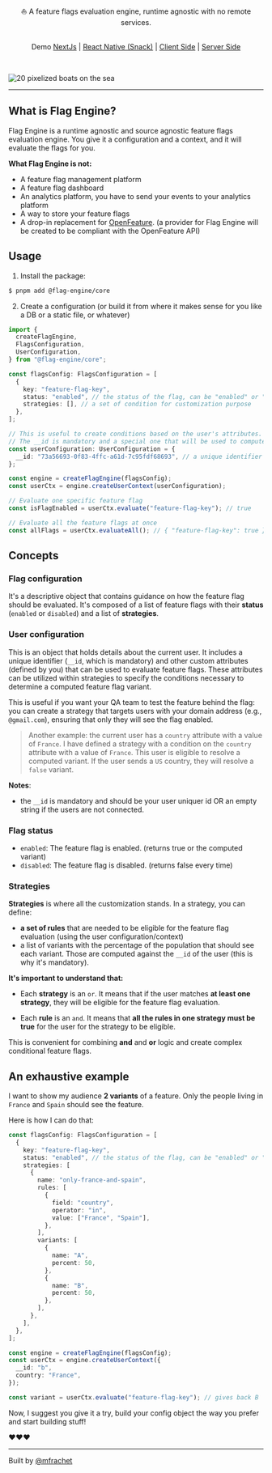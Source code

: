 <div align="center">⛵ A feature flags evaluation engine, runtime agnostic with no remote services.
<br/>
<br/>

Demo [NextJs](https://codesandbox.io/p/devbox/7tjw9s) | [React Native (Snack)](https://snack.expo.dev/@mfrachet/flag-engine-example) | [Client Side](https://stackblitz.com/edit/vitejs-vite-a8kiur?file=main.js) | [Server Side](https://stackblitz.com/edit/stackblitz-starters-jfhzjq?file=index.js)

</div>
<br/>

![20 pixelized boats on the sea](https://github.com/user-attachments/assets/5628ad4c-6e77-4f5c-9e81-2bc5f14b5d51)

---

## What is Flag Engine?

Flag Engine is a runtime agnostic and source agnostic feature flags evaluation engine. You give it a configuration and a context, and it will evaluate the flags for you.

**What Flag Engine is not:**

- A feature flag management platform
- A feature flag dashboard
- An analytics platform, you have to send your events to your analytics platform
- A way to store your feature flags
- A drop-in replacement for [OpenFeature](https://openfeature.dev). (a provider for Flag Engine will be created to be compliant with the OpenFeature API)

## Usage

1. Install the package:

```bash
$ pnpm add @flag-engine/core
```

2. Create a configuration (or build it from where it makes sense for you like a DB or a static file, or whatever)

```typescript
import {
  createFlagEngine,
  FlagsConfiguration,
  UserConfiguration,
} from "@flag-engine/core";

const flagsConfig: FlagsConfiguration = [
  {
    key: "feature-flag-key",
    status: "enabled", // the status of the flag, can be "enabled" or "disabled"
    strategies: [], // a set of condition for customization purpose
  },
];

// This is useful to create conditions based on the user's attributes.
// The __id is mandatory and a special one that will be used to compute % based variants.
const userConfiguration: UserConfiguration = {
  __id: "73a56693-0f83-4ffc-a61d-7c95fdf68693", // a unique identifier for the user or an empty string if the users are not connected.
};

const engine = createFlagEngine(flagsConfig);
const userCtx = engine.createUserContext(userConfiguration);

// Evaluate one specific feature flag
const isFlagEnabled = userCtx.evaluate("feature-flag-key"); // true

// Evaluate all the feature flags at once
const allFlags = userCtx.evaluateAll(); // { "feature-flag-key": true }
```

## Concepts

### Flag configuration

It's a descriptive object that contains guidance on how the feature flag should be evaluated. It's composed of a list of feature flags with their **status** (`enabled` or `disabled`) and a list of **strategies**.

### User configuration

This is an object that holds details about the current user. It includes a unique identifier (`__id`, which is mandatory) and other custom attributes (defined by you) that can be used to evaluate feature flags. These attributes can be utilized within strategies to specify the conditions necessary to determine a computed feature flag variant.

This is useful if you want your QA team to test the feature behind the flag: you can create a strategy that targets users with your domain address (e.g., `@gmail.com`), ensuring that only they will see the flag enabled.

> Another example: the current user has a `country` attribute with a value of `France`. I have defined a strategy with a condition on the `country` attribute with a value of `France`. This user is eligible to resolve a computed variant. If the user sends a `US` country, they will resolve a `false` variant.

**Notes**:

- the `__id` is mandatory and should be your user uniquer id OR an empty string if the users are not connected.

### Flag status

- `enabled`: The feature flag is enabled. (returns true or the computed variant)
- `disabled`: The feature flag is disabled. (returns false every time)

### Strategies

**Strategies** is where all the customization stands. In a strategy, you can define:

- **a set of rules** that are needed to be eligible for the feature flag evaluation (using the user configuration/context)
- a list of variants with the percentage of the population that should see each variant. Those are computed against the `__id` of the user (this is why it's mandatory).

**It's important to understand that:**

- Each **strategy** is an `or`. It means that if the user matches **at least one strategy**, they will be eligible for the feature flag evaluation.

- Each **rule** is an `and`. It means that **all the rules in one strategy must be true** for the user for the strategy to be eligible.

This is convenient for combining **and** and **or** logic and create complex conditional feature flags.

## An exhaustive example

I want to show my audience **2 variants** of a feature. Only the people living in `France` and `Spain` should see the feature.

Here is how I can do that:

```typescript
const flagsConfig: FlagsConfiguration = [
  {
    key: "feature-flag-key",
    status: "enabled", // the status of the flag, can be "enabled" or "disabled"
    strategies: [
      {
        name: "only-france-and-spain",
        rules: [
          {
            field: "country",
            operator: "in",
            value: ["France", "Spain"],
          },
        ],
        variants: [
          {
            name: "A",
            percent: 50,
          },
          {
            name: "B",
            percent: 50,
          },
        ],
      },
    ],
  },
];

const engine = createFlagEngine(flagsConfig);
const userCtx = engine.createUserContext({
  __id: "b",
  country: "France",
});

const variant = userCtx.evaluate("feature-flag-key"); // gives back B
```

Now, I suggest you give it a try, build your config object the way you prefer and start building stuff!

❤️❤️❤️

---

Built by [@mfrachet](https://twitter.com/mfrachet)
